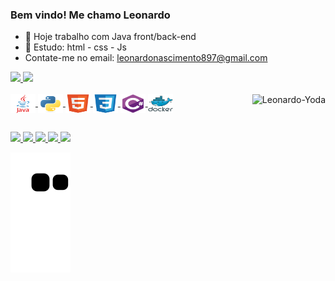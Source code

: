 ### Bem vindo! Me chamo Leonardo
- 🔭 Hoje trabalho com Java front/back-end
- 🌱 Estudo: html - css - Js
- Contate-me no email: leonardonascimento897@gmail.com

<div>
  <a href="https://github.com/Developerheart">
  <img height="180em" src="https://github-readme-stats.vercel.app/api?username=Developerheart&show_icons=true&theme=dark&include_all_commits=true&count_private=true"/>
  <img height="180em" src="https://github-readme-stats.vercel.app/api/top-langs/?username=Developerheart&layout=compact&langs_count=7&theme=dracula"/>
</div>
  
  <div style="display: inline_block"><br>
  <img align="center" alt="Leonardo-Java" height="30" width="40" src="https://github.com/devicons/devicon/blob/master/icons/java/java-original-wordmark.svg">
  <img align="center" alt="Leonardo Python" height="30" width="40" src="https://raw.githubusercontent.com/devicons/devicon/master/icons/python/python-original.svg">
  <img align="center" alt="Leonardo-Html5" height="30" width="40" src="https://raw.githubusercontent.com/devicons/devicon/master/icons/html5/html5-original.svg">
  <img align="center" alt="Leonardo-Css" height="30" width="40" src="https://raw.githubusercontent.com/devicons/devicon/master/icons/css3/css3-original.svg">
  <img align="center" alt="Leonard-Csharp" height="30" width="40" src="https://raw.githubusercontent.com/devicons/devicon/master/icons/csharp/csharp-original.svg">
  <img align="center" alt="Leonardo-docker" height="30" width="40" src="https://github.com/devicons/devicon/blob/master/icons/docker/docker-original-wordmark.svg">
 <img align="right" alt="Leonardo-Yoda" src="https://64.media.tumblr.com/442513caac35229ccdd5e39fe822d6bf/f5c2981514e757fd-01/s500x750/a644d95d7d0936a19d19c5737e071711edfb489c.gifv">
</div>
  
  ##
   
<div> 
  <a href="https://www.instagram.com/red_bullets_t1" target="_blank">
    <img src="https://img.shields.io/badge/-Instagram-%23E4405F?style=for-the-badge&logo=instagram&logoColor=white" target="_blank">
  </a>
 <a href="https://discord.com/channels/LHEU" target="_blank">
   <img src="https://img.shields.io/badge/Discord-7289DA?style=for-the-badge&logo=discord&logoColor=white" target="_blank">
  </a> 
  <a href="leonardonascimento897@gmail.com">
    <img src="https://img.shields.io/badge/-Gmail-%23333?style=for-the-badge&logo=gmail&logoColor=white" target="_blank">
  </a>
  <a href="https://www.linkedin.com/in/leonardo-nascimento-bigdev" target="_blank">
    <img src="https://img.shields.io/badge/-LinkedIn-%230077B5?style=for-the-badge&logo=linkedin&logoColor=white" target="_blank">
  </a> 
  <a href="https://api.whatsapp.com/send?phone=5568996124662">
    <img src="https://img.shields.io/badge/WhatsApp-25D366?style=for-the-badge&logo=whatsapp&logoColor=red" target="_blank">
  </a>
 
  ![Snake animation](https://github.com/Developerheart/Developerheart/blob/output/github-contribution-grid-snake.svg)
 
</div>  
